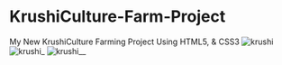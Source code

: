 # KrushiCulture-Farm-Project
My New KrushiCulture Farming Project Using HTML5, &amp; CSS3 
![krushi](https://user-images.githubusercontent.com/86191685/151524004-3c563639-ee3e-4b7c-8e15-fc04fe683845.png)
![krushi_](https://user-images.githubusercontent.com/86191685/151523872-fdfedb12-692e-4d1f-a0e9-09aca21eb4aa.png)
![krushi__](https://user-images.githubusercontent.com/86191685/151523976-fce7cbb7-7c20-45ad-a2c3-0a6d6d01b2ba.png)
